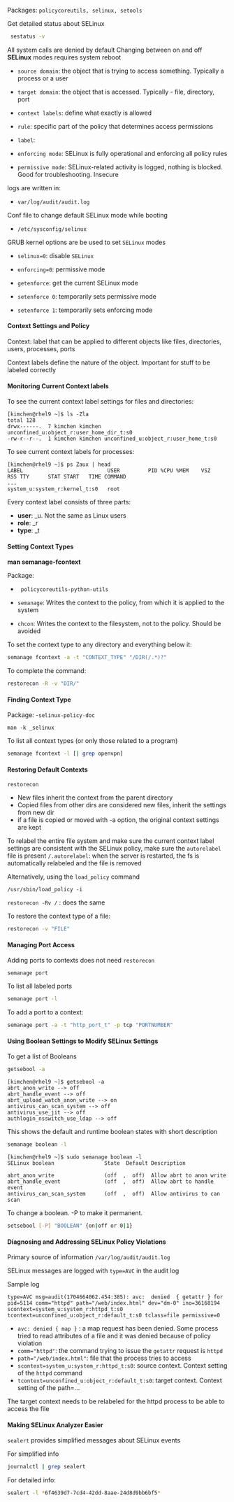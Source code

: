 
Packages: 
`policycoreutils, selinux, setools`

Get detailed status about SELinux

``` bash
 sestatus -v
```

All system calls are denied by default
Changing between on and off **SELinux** modes requires system reboot

- `source domain`: the object that is trying to access something. Typically a process or a user
- `target domain`: the object that is accessed. Typically - file, directory, port
- `context labels`: define what exactly is allowed
- `rule`: specific part of the policy that determines access permissions
- `label`: 

- `enforcing mode`: SELinux is fully operational and enforcing all policy rules
- `permissive mode`: SELinux-related activity is logged, nothing is blocked. Good for troubleshooting. Insecure

logs are written in:
- `var/log/audit/audit.log`

Conf file to change default SELinux mode while booting
- `/etc/sysconfig/selinux`

GRUB kernel options are be used to set `SELinux` modes
- `selinux=0`: disable `SELinux`
- `enforcing=0`: permissive mode

- `getenforce`: get the current SELinux mode
- `setenforce 0`: temporarily sets permissive mode
- `setenforce 1`: temporarily sets enforcing mode

#### Context Settings and Policy

Context: label that can be applied to different objects like files, directories, users, processes, ports

Context labels define the nature of the object. Important for stuff to be labeled correctly

#### Monitoring Current Context labels

To see the current context label settings for files and directories:

``` b
[kimchen@rhel9 ~]$ ls -Zla
total 128
drwx------.  7 kimchen kimchen unconfined_u:object_r:user_home_dir_t:s0         
-rw-r--r--.  1 kimchen kimchen unconfined_u:object_r:user_home_t:s0      
```

To see current context labels for processes:

```
[kimchen@rhel9 ~]$ ps Zaux | head
LABEL                           USER         PID %CPU %MEM    VSZ   RSS TTY      STAT START   TIME COMMAND
...
system_u:system_r:kernel_t:s0   root
```

Every context label consists of three parts:
* **user**:  \_u. Not the same as Linux users
* **role**: \_r
* **type**: \_t

#### Setting Context Types

**man semanage-fcontext**

Package: 
- ` policycoreutils-python-utils`

- `semanage`: Writes the context to the policy, from which it is applied to the system
- `chcon`: Writes the context to the filesystem, not to the policy. Should be avoided

To set the context type to any directory and everything below it:

``` bash
semanage fcontext -a -t "CONTEXT_TYPE" "/DIR(/.*)?" 
```

To complete the command:

``` bash
restorecon -R -v "DIR/"
```

#### Finding Context Type

Package: 
-`selinux-policy-doc`

`man -k _selinux`

To list all context types (or only those related to a program)

``` bash
semanage fcontext -l [| grep openvpn]
```

#### Restoring Default Contexts

``` bash
restorecon
```

* New files inherit the context from the parent directory
* Copied files from other dirs are considered new files, inherit the settings from new dir
* if a file is copied or moved with -a option, the original context settings are kept

To relabel the entire file system and make sure the current context label settings are consistent with the SELinux policy, make sure the `autorelabel` file is present
`/.autorelabel`: when the server is restarted, the fs is automatically relabeled and the file is removed

Alternatively, using the `load_policy` command

```
/usr/sbin/load_policy -i
```

`restorecon -Rv /` : does the same

To restore the context type of a file:

``` bash
restorecon -v "FILE"
```
#### Managing Port Access

Adding ports to contexts does not need `restorecon`

`semanage port`

To list all labeled ports

``` bash
semanage port -l
```

To add a port to a context:

``` bash
semanage port -a -t "http_port_t" -p tcp "PORTNUMBER"
```

#### Using Boolean Settings to Modify SELinux Settings

To get a list of Booleans

``` bash
getsebool -a
```

```
[kimchen@rhel9 ~]$ getsebool -a
abrt_anon_write --> off
abrt_handle_event --> off
abrt_upload_watch_anon_write --> on
antivirus_can_scan_system --> off
antivirus_use_jit --> off
authlogin_nsswitch_use_ldap --> off
```

This shows the default and runtime boolean states with short description

``` bash
semanage boolean -l
```

```
[kimchen@rhel9 ~]$ sudo semanage boolean -l
SELinux boolean                State  Default Description

abrt_anon_write                (off  ,  off)  Allow abrt to anon write
abrt_handle_event              (off  ,  off)  Allow abrt to handle event
antivirus_can_scan_system      (off  ,  off)  Allow antivirus to can scan
```

To change a boolean. -P to make it permanent.

``` bash
setsebool [-P] "BOOLEAN" {on|off or 0|1}
```
#### Diagnosing and Addressing SELinux Policy Violations

Primary source of information
`/var/log/audit/audit.log`

SELinux messages are logged with `type=AVC` in the audit log

Sample log
```
type=AVC msg=audit(1704664062.454:385): avc:  denied  { getattr } for  pid=5114 comm="httpd" path="/web/index.html" dev="dm-0" ino=36168194 scontext=system_u:system_r:httpd_t:s0 tcontext=unconfined_u:object_r:default_t:s0 tclass=file permissive=0
```

- `avc: denied { map }` : a map request has been denied. Some process tried to read attributes of a file and it was denied because of policy violation
- `comm="httpd"`: the command trying to issue the `getattr` request is `httpd`
- `path="/web/index.html"`: file that the process tries to access
- `scontext=system_u:system_r:httpd_t:s0`: source context. Context setting of the `httpd` command
- `tcontext=unconfined_u:object_r:default_t:s0`: target context. Context setting of the path=...

The target context needs to be relabeled for the httpd process to be able to access the file

#### Making SELinux Analyzer Easier

`sealert` provides simplified messages about SELinux events

For simplified info

``` bash
journalctl | grep sealert
```

For detailed info:

``` bash
sealert -l *6f4639d7-7cd4-42dd-8aae-24d8d9bb6bf5*
```

